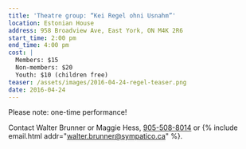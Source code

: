 ```yaml
---
title: 'Theatre group: “Kei Regel ohni Usnahm”'
location: Estonian House
address: 958 Broadview Ave, East York, ON M4K 2R6
start_time: 2:00 pm
end_time: 4:00 pm
cost: |
  Members: $15
  Non-members: $20
  Youth: $10 (children free)
teaser: /assets/images/2016-04-24-regel-teaser.png
date: 2016-04-24
---
```


Please note: one-time performance!

Contact Walter Brunner or Maggie Hess, [905-508-8014][tel] or
{% include email.html addr="walter.brunner@sympatico.ca" %}.

[tel]: <tel:905-508-8014>
